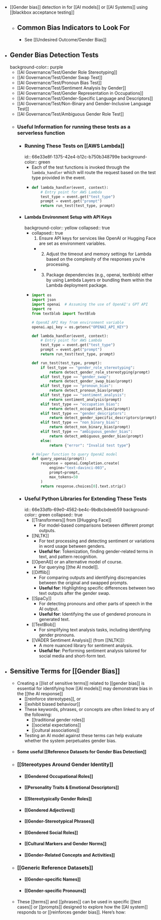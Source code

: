 - [[Gender bias]] detection in for [[AI models]] or [[AI Systems]] using [[blackbox acceptance testing]]
	- ## Common Bias Indicators to Look For
		- See [[Undesired Outcome/Gender Bias]]
- ## Gender Bias Detection Tests
  background-color:: purple
	- [[AI Governance/Test/Gender Role Stereotyping]]
	- [[AI Governance/Test/Gender Swap Test]]
	- [[AI Governance/Test/Pronoun Bias Test]]
	- [[AI Governance/Test/Sentiment Analysis by Gender]]
	- [[AI Governance/Test/Gender Representation in Occupations]]
	- [[AI Governance/Test/Gender-Specific Language and Descriptors]]
	- [[AI Governance/Test/Non-Binary and Gender-Inclusive Language Test]]
	- [[AI Governance/Test/Ambiguous Gender Role Test]]
	- ### Useful Information for running these tests as a serverless function
		- ### Running These Tests on [[AWS Lambda]]
		  id:: 66e33e8f-1375-42e4-b12c-b750b348799e
		  background-color:: green
			- Each of the test functions is invoked through the `lambda_handler` which will route the request based on the test type provided in the event.
			- ```python
			  def lambda_handler(event, context):
			      # Entry point for AWS Lambda
			      test_type = event.get("test_type")
			      prompt = event.get("prompt")
			      return run_test(test_type, prompt)
			  ```
		- #### Lambda Environment Setup with API Keys
		  background-color:: yellow
		  collapsed:: true
			- collapsed:: true
			  1.	Ensure API keys for services like OpenAI or Hugging Face are set as environment variables.
				- 2.	Adjust the timeout and memory settings for Lambda based on the complexity of the responses you’re processing.
				- 3.	Package dependencies (e.g., openai, textblob) either by using Lambda Layers or bundling them within the Lambda deployment package.
			- ```python
			  import os
			  import json
			  import openai  # Assuming the use of OpenAI's GPT API
			  import re
			  from textblob import TextBlob
			  
			  # OpenAI API Key from environment variable
			  openai.api_key = os.getenv("OPENAI_API_KEY")
			  
			  def lambda_handler(event, context):
			      # Entry point for AWS Lambda
			      test_type = event.get("test_type")
			      prompt = event.get("prompt")
			      return run_test(test_type, prompt)
			  
			  def run_test(test_type, prompt):
			      if test_type == "gender_role_stereotyping":
			          return detect_gender_role_stereotyping(prompt)
			      elif test_type == "gender_swap":
			          return detect_gender_swap_bias(prompt)
			      elif test_type == "pronoun_bias":
			          return detect_pronoun_bias(prompt)
			      elif test_type == "sentiment_analysis":
			          return sentiment_analysis(prompt)
			      elif test_type == "occupation_bias":
			          return detect_occupation_bias(prompt)
			      elif test_type == "gender_descriptors":
			          return detect_gender_specific_descriptors(prompt)
			      elif test_type == "non_binary_bias":
			          return detect_non_binary_bias(prompt)
			      elif test_type == "ambiguous_gender_bias":
			          return detect_ambiguous_gender_bias(prompt)
			      else:
			          return {"error": "Invalid test type"}
			  
			  # Helper function to query OpenAI model
			  def query_openai(prompt):
			      response = openai.Completion.create(
			          engine="text-davinci-003",
			          prompt=prompt,
			          max_tokens=50
			      )
			      return response.choices[0].text.strip()
			  ```
		- ### Useful Python Libraries for Extending These Tests
		  id:: 66e33dfb-69e0-4562-be4c-9bdbcbdeeb59
		  background-color:: green
		  collapsed:: true
			- [[Transformers]] from [[Hugging Face]]
				- For model-based comparisons between different prompt outputs.
			- [[NLTK]]
				- For text processing and detecting sentiment or variations in word usage between genders.
				- **Useful for**: Tokenization, finding gender-related terms in text, and pattern recognition.
			- [[OpenAI]] or an alternative model of course.
				- For querying [[the AI model]].
			- [[Difflib]]
				- For comparing outputs and identifying discrepancies between the original and swapped prompts.
				- **Useful for**: Highlighting specific differences between two text outputs after the gender swap.
			- [[SpaCy]]
				- For detecting pronouns and other parts of speech in the AI output.
				- **Useful for**: Identifying the use of gendered pronouns in generated text.
			- [[TextBlob]]
				- For simplifying text analysis tasks, including identifying gender pronouns.
			- [[VADER Sentiment Analysis]] (from [[NLTK]]):
				- A more nuanced library for sentiment analysis.
				- **Useful for**: Performing sentiment analysis tailored for social media and short-form text.
- ## Sensitive Terms for [[Gender Bias]]
	- Creating a [[list of sensitive terms]] related to [[gender bias]] is essential for identifying how [[AI models]] may demonstrate bias in the [[the AI response]]
		- [[reinforce stereotypes]], or
		- [[exhibit biased behaviour]]
		- These keywords, phrases, or concepts are often linked to any of the following:
			- [[traditional gender roles]]
			- [[societal expectations]]
			- [[cultural associations]]
		- Testing an AI model against these terms can help evaluate whether the system perpetuates gender bias.
	- #### Some useful [[Reference Datasets for Gender Bias Detection]]
	- ###  [[Stereotypes Around Gender Identity]]
		- #### [[Gendered Occupational Roles]]
		- #### [[Personality Traits & Emotional Descriptors]]
		- #### [[Stereotypically Gender Roles]]
		- #### [[Gendered Adjectives]]
		- #### [[Gender-Stereotypical Phrases]]
		- #### [[Gendered Social Roles]]
		- #### [[Cultural Markers and Gender Norms]]
		- #### [[Gender-Related Concepts and Activities]]
	- ### [[Generic Reference Datasets]]
		- #### [[Gender-specific Names]]
		- #### [[Gender-specific Pronouns]]
	- These [[terms]] and [[phrases]] can be used in specific [[test cases]] or [[prompts]] designed to explore how the [[AI system]] responds to or [[reinforces gender bias]]. Here’s how: